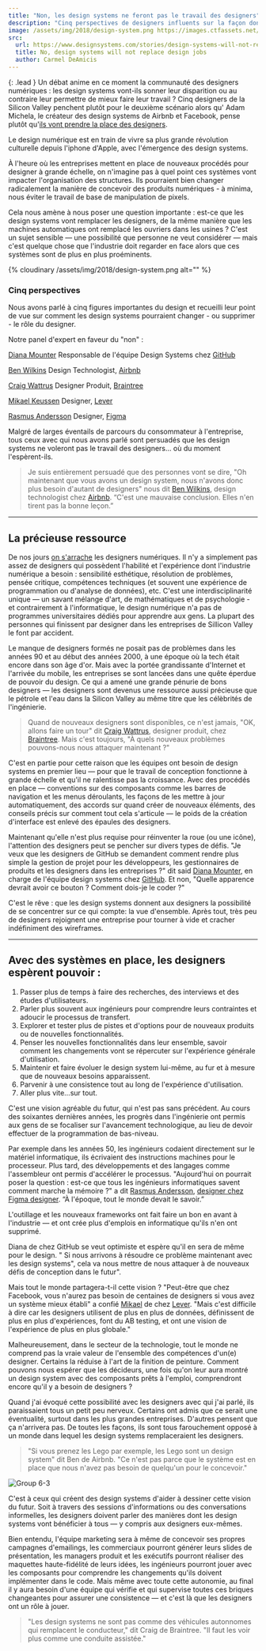 ```yaml
---
title: "Non, les design systems ne feront pas le travail des designers"
description: "Cinq perspectives de designers influents sur la façon dont les design systems pourraient affecter - voire supplanter - le rôle d'un designer."
image: /assets/img/2018/design-system.png https://images.ctfassets.net/7jw9uvgmirvi/1srJpiJVpueKQSAk6sM282/30f2bd343476f1e7ea38fc951e39ce61/Group_6.png
src:
  url: https://www.designsystems.com/stories/design-systems-will-not-replace-designers/
  title: No, design systems will not replace design jobs
  author: Carmel DeAmicis
---
```


{: .lead }
Un débat anime en ce moment la communauté des designers numériques : les design systems vont-ils sonner leur disparition ou au contraire leur permettre de mieux faire leur travail ?
Cinq designers de la Silicon Valley penchent plutôt pour le deuxième scénario alors qu' Adam Michela, le créateur des design systems de Airbnb et Facebook, pense plutôt qu'[ils vont prendre la place des designers](https://www.designsystems.com/stories/will-design-systems-replace-designers/).


Le design numérique est en train de vivre sa plus grande révolution culturelle depuis l'iphone d'Apple, avec l'émergence des design systems.

À l'heure où les entreprises mettent en place de nouveaux procédés pour designer à grande échelle, on n'imagine pas à quel point ces systèmes vont impacter l'organisation des structures. Ils pourraient bien changer radicalement la manière de concevoir des produits numériques - à minima, nous éviter le travail de base de manipulation de pixels.

Cela nous amène à nous poser une question importante : est-ce que les design systems vont remplacer les designers, de la même manière que les machines automatiques ont remplacé les ouvriers dans les usines ? C'est un sujet sensible — une possibilité que personne ne veut considérer — mais c'est quelque chose que l'industrie doit regarder en face alors que ces systèmes sont de plus en plus proéminents.

{% cloudinary /assets/img/2018/design-system.png alt="" %}

### Cinq perspectives

Nous avons parlé à cinq figures importantes du design et recueilli leur point de vue sur comment les design systems pourraient changer - ou supprimer - le rôle du designer.

Notre panel d'expert en faveur du "non" :

[Diana Mounter](https://twitter.com/broccolini)
 Responsable de l'équipe Design Systems chez [GitHub](https://www.github.com)

[Ben Wilkins](https://twitter.com/thatbenlifetho)
 Design Technologist, [Airbnb](https://www.airbnb.com)

[Craig Wattrus](https://twitter.com/cwattrus)
 Designer Produit, [Braintree](https://www.braintreepayments.com)

[Mikael Keussen](https://twitter.com/keussen)
 Designer, [Lever](https://www.lever.co)

[Rasmus Andersson](https://twitter.com/rsms)
 Designer, [Figma](https://www.figma.com)

Malgré de larges éventails de parcours du consommateur à l'entreprise, tous ceux avec qui nous avons parlé sont persuadés que les design systems ne voleront pas le travail des designers… où du moment l'espèrent-ils.

> Je suis entièrement persuadé que des personnes vont se dire, "Oh maintenant que vous avons un design system, nous n'avons donc plus besoin d'autant de designers" nous dit [Ben Wilkins](https://twitter.com/thatbenlifetho), design technologist chez [Airbnb](https://www.airbnb.com). “C'est une mauvaise conclusion. Elles n'en tirent pas la bonne leçon.”

* * * * *

La précieuse ressource
----------------------

De nos jours [on s'arrache](https://techcrunch.com/2017/05/31/here-are-some-reasons-behind-techs-design-shortage/) les designers numériques. Il n'y a simplement pas assez de designers qui possèdent l'habilité et l'expérience dont l'industrie numérique a besoin : sensibilité esthétique, résolution de problèmes, pensée critique, compétences techniques (et souvent une expérience de programmation ou d'analyse de données), etc. C'est une interdisciplinarité unique — un savant mélange d'art, de mathématiques et de psychologie - et contrairement à l'informatique, le design numérique n'a pas de programmes universitaires dédiés pour apprendre aux gens. La plupart des personnes qui finissent par designer dans les entreprises de Sillicon Valley le font par accident.

Le manque de designers formés ne posait pas de problèmes dans les années 90 et au début des années 2000, à une époque où la tech était encore dans son âge d'or. Mais avec la portée grandissante d'Internet et l'arrivée du mobile, les entreprises se sont lancées dans une quête éperdue de pouvoir du design. Ce qui a amené une grande pénurie de bons designers — les designers sont devenus une ressource aussi précieuse que le pétrole et l'eau dans la Silicon Valley au même titre que les célèbrités de l'ingénierie.

> Quand de nouveaux designers sont disponibles, ce n'est jamais, "OK, allons faire un tour" dit [Craig Wattrus](https://twitter.com/cwattrus), designer produit, chez [Braintree](https://www.braintreepayments.com). Mais c'est toujours, "À quels nouveaux problèmes pouvons-nous nous attaquer maintenant ?"

C'est en partie pour cette raison que les équipes ont besoin de design systems en premier lieu — pour que le travail de conception fonctionne à grande échelle et qu'il ne ralentisse pas la croissance. Avec des procédés en place — conventions sur des composants comme les barres de navigation et les menus déroulants, les façons de les mettre à jour automatiquement, des accords sur quand créer de nouveaux éléments, des conseils précis sur comment tout cela s'articule — le poids de la création d'interface est enlevé des épaules des designers.

Maintenant qu'elle n'est plus requise pour réinventer la roue (ou une icône), l'attention des designers peut se pencher sur divers types de défis. "Je veux que les designers de GitHub se demandent comment rendre plus simple la gestion de projet pour les développeurs, les gestionnaires de produits et les designers dans les entreprises ?" dit  said [Diana Mounter](https://twitter.com/broccolini), en charge de l'équipe design systems chez [GitHub](https://www.github.com). Et non, "Quelle apparence devrait avoir ce bouton ? Comment dois-je le coder ?"

C'est le rêve : que les design systems donnent aux designers la possibilité de se concentrer sur ce qui compte: la vue d'ensemble. Après tout, très peu de designers rejoignent une entreprise pour tourner à vide et cracher indéfiniment des wireframes.

* * * * *

Avec des systèmes en place, les designers espèrent pouvoir :
---------------------------------------------------------

1.  Passer plus de temps à faire des recherches, des interviews et des études d'utilisateurs.
2.  Parler plus souvent aux ingénieurs pour comprendre leurs contraintes et adoucir le processus de transfert.
3.  Explorer et tester plus de pistes et d'options pour de nouveaux produits ou de nouvelles fonctionnalités.
4.  Penser les nouvelles fonctionnalités dans leur ensemble, savoir comment les changements vont se répercuter sur l'expérience générale d'utilisation.
5.  Maintenir et faire évoluer le design system lui-même, au fur et à mesure que de nouveaux besoins apparaissent.
6.  Parvenir à une consistence tout au long de l'expérience d'utilisation.
7.  Aller plus vite...sur tout.

C'est une vision agréable du futur, qui n'est pas sans précédent. Au cours des soixantes dernières années, les progrès dans l'ingénierie ont permis aux gens de se focaliser sur l'avancement technologique, au lieu de devoir effectuer de la programmation de bas-niveau.

Par exemple dans les années 50, les ingénieurs codaient directement sur le matériel informatique, ils écrivaient des instructions machines pour le processeur. Plus tard, des développements et des langages comme l'assembleur ont permis d'accélérer le processus. "Aujourd'hui on pourrait poser la question : est-ce que tous les ingénieurs informatiques savent comment marche la mémoire ?" a dit [Rasmus Andersson](https://twitter.com/rsms), [designer chez Figma designer](https://figma.com/). “À l'époque, tout le monde devait le savoir.”

L'outillage et les nouveaux frameworks ont fait faire un bon en avant à l'industrie — et ont crée plus d'emplois en informatique qu'ils n'en ont supprimé.

Diana de chez GitHub se veut optimiste et espère qu'il en sera de même pour le design. " Si nous arrivons à résoudre ce problème maintenant avec les design systems", cela va nous mettre de nous attaquer à de nouveaux défis de conception dans le futur".

Mais tout le monde partagera-t-il cette vision ? "Peut-être que chez Facebook, vous n'aurez pas besoin de centaines de designers si vous avez un système mieux établi" a confié [Mikael](https://twitter.com/keussen) de chez [Lever](https://www.lever.co). "Mais c'est difficile à dire car les designers utilisent de plus en plus de données, définissent de plus en plus d'expériences, font du AB testing, et ont une vision de l'expérience de plus en plus globale."

Malheureusement, dans le secteur de la technologie, tout le monde ne comprend pas la vraie valeur de l'ensemble des compétences d'un(e) designer. Certains la réduise à l'art de la finition de peinture. Comment pouvons nous espérer que les décideurs, une fois qu'on leur aura montré un design system avec des composants prêts à l'emploi, comprendront encore qu'il y a besoin de designers ?

Quand j'ai évoqué cette possibilité avec les designers avec qui j'ai parlé, ils paraissaient tous un petit peu nerveux. Certains ont admis que ce serait une éventualité, surtout dans les plus grandes entreprises. D'autres pensent que ça n'arrivera pas. De toutes les façons, ils sont tous farouchement opposé à un monde dans lequel les design systems remplaceraient les designers.

> "Si vous prenez les Lego par exemple, les Lego sont un design system" dit Ben de Airbnb. "Ce n'est pas parce que le système est en place que nous n'avez pas besoin de quelqu'un pour le concevoir."
> 
![Group 6-3](//images.ctfassets.net/7jw9uvgmirvi/oQ8KvSSLWCK8MSQwY6yWa/4442c532accb4ce34217c428cac89017/Group_6-3.png)

C'est à ceux qui créent des design systems d'aider à dessiner cette vision du futur. Soit à travers des sessions d'informations ou des conversations informelles, les designers doivent parler des manières dont les design systems vont bénéficier à tous — y compris aux designers eux-mêmes.

Bien entendu, l'équipe marketing sera à même de concevoir ses propres campagnes d'emailings, les commerciaux pourront générer leurs slides de présentation, les managers produit et les exécutifs pourront réaliser des maquettes haute-fidélité de leurs idées, les ingénieurs pourront jouer avec les composants pour comprendre les changements qu'ils doivent implémenter dans le code. Mais même avec toute cette autonomie, au final il y aura besoin d'une équipe qui vérifie et qui supervise toutes ces briques changeantes pour assurer une consistence — et c'est là que les designers ont un rôle à jouer.

> "Les design systems ne sont pas comme des véhicules autonnomes qui remplacent le conducteur," dit Craig de Braintree. "Il faut les voir plus comme une conduite assistée."
